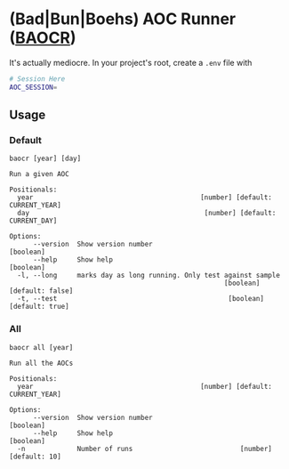 # (Bad|Bun|Boehs) AOC Runner ([BAOCR](https://www.npmjs.com/package/baocr))

It's actually mediocre. In your project's root, create a `.env` file with

```bash
# Session Here
AOC_SESSION=
```

## Usage

### Default

```
baocr [year] [day]

Run a given AOC

Positionals:
  year                                          [number] [default: CURRENT_YEAR]
  day                                            [number] [default: CURRENT_DAY]

Options:
      --version  Show version number                                   [boolean]
      --help     Show help                                             [boolean]
  -l, --long     marks day as long running. Only test against sample
                                                      [boolean] [default: false]
  -t, --test                                           [boolean] [default: true]
```

### All

```
baocr all [year]

Run all the AOCs

Positionals:
  year                                          [number] [default: CURRENT_YEAR]

Options:
      --version  Show version number                                   [boolean]
      --help     Show help                                             [boolean]
  -n             Number of runs                           [number] [default: 10]
```
